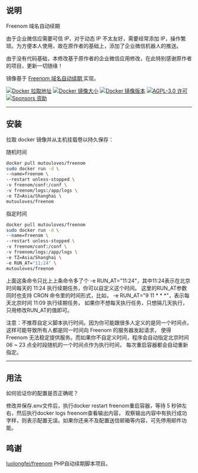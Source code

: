 ## 说明
Freenom 域名自动续期

由于企业微信应需要可信 IP，对于动态 IP 不太友好，需要经常添加 IP，操作繁琐。为方便本人使用，故在原作者的基础上，添加了企业微信机器人的推送。

由于没有代码基础，本修改基于原作者的企业微信应用修改，在此特别感谢原作者的项目，更新一切随缘！

镜像基于 [ Freenom 域名自动续期 ](https://github.com/luolongfei/freenom) 实现。

[![Docker 拉取地址](https://img.shields.io/docker/pulls/mutouloves/freenom.svg)](https://hub.docker.com/r/mutouloves/freenom)
[![Docker 镜像大小](https://img.shields.io/docker/image-size/mutouloves/freenom.svg)](https://hub.docker.com/r/mutouloves/freenom)
[![Docker 镜像版本](https://img.shields.io/docker/v/mutouloves/freenom.svg)](https://hub.docker.com/r/mutouloves/freenom)
[![AGPL-3.0  许可](https://img.shields.io/github/license/mutouloves/freenom.svg)](https://github.com/mutouloves/freenom/blob/main/LICENSE.txt)
[![Sponsors  资助](https://img.shields.io/github/sponsors/mutouloves.svg)](https://raw.githubusercontent.com/mutouloves/i/f/f.svg)

---

## 安装
拉取 docker 镜像并从主机挂载卷以持久保存：

随机时间
```sh
docker pull mutouloves/freenom
sudo docker run -d \
--name=freenom \
--restart unless-stopped \
-v freenom/conf:/conf \
-v freenom/logs:/app/logs \
-e TZ=Asia/Shanghai \
mutouloves/freenom
```
指定时间
```sh
docker pull mutouloves/freenom
sudo docker run -d \
--name=freenom \
--restart unless-stopped \
-v freenom/conf:/conf \
-v freenom/logs:/app/logs \
-e TZ=Asia/Shanghai \
-e RUN_AT="11:24" \
mutouloves/freenom
```

上面这条命令只比上上条命令多了个 -e RUN_AT="11:24"，其中11:24表示在北京时间每天的 11:24 执行续期任务，你可以自定义这个时间。 这里的RUN_AT参数同时也支持 CRON 命令里的时间形式，比如， -e RUN_AT="9 11 * * *"，表示每天北京时间 11:09 执行续期任务， 如果你不想每天执行任务，只想隔几天执行，只用修改RUN_AT的值即可。

注意：不推荐自定义脚本执行时间。因为你可能跟很多人定义的是同一个时间点，这样可能导致所有人都是同一时间向 Freenom 的服务器发起请求， 使得 Freenom 无法稳定提供服务。而如果你不自定义时间，程序会自动指定北京时间 06 ~ 23 点全时段随机的一个时间点作为执行时间， 每次重启容器都会自动重新指定。

---

## 用法
如何验证你的配置是否正确呢？

修改并保存.env文件后，执行docker restart freenom重启容器，等待 5 秒钟左右，然后执行docker logs freenom查看输出内容， 观察输出内容中有执行成功 字样，则表示配置无误。如果你还来不及配置送信邮箱等内容，可先停用邮件功能。

## 鸣谢

[luolongfei/freenom](https://github.com/luolongfei/freenom) PHP自动续期脚本项目。

<!---
这里是注释
---

## 投食

<img src="https://raw.github.com/mutouloves/i/f/z.svg" width="600px">

-->
[comment]: <> (括号内是注释<img src="https://raw.github.com/mutouloves/i/f/z.svg" width="600px">)
[//]: <> (括号内是注释<img src="https://raw.github.com/mutouloves/i/f/z.svg" width="600px">)
[//]: # (括号内是注释<img src="https://raw.github.com/mutouloves/i/f/z.svg" width="600px">)
